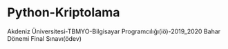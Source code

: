 # Python-Kriptolama
Akdeniz Üniversitesi-TBMYO-Bilgisayar Programcılığı(iö)-2019_2020 Bahar Dönemi Final Sınavı(ödev)
